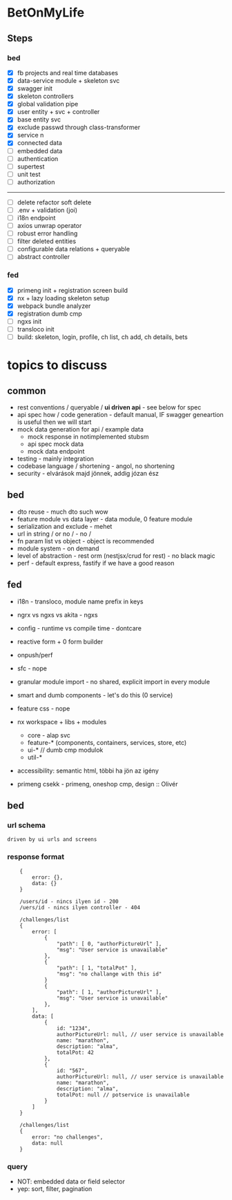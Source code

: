 # BetOnMyLife

##  Steps

### bed
- [x] fb projects and real time databases
- [x] data-service module + skeleton svc
- [x] swagger init
- [x] skeleton controllers
- [x] global validation pipe
- [x] user entity + svc + controller
- [x] base entity svc
- [x] exclude passwd through class-transformer
- [x] service n
- [x] connected data
- [ ] embedded data
- [ ] authentication
- [ ] supertest
- [ ] unit test
- [ ] authorization
---
- [ ] delete refactor soft delete
- [ ] .env + validation (joi)
- [ ] i18n endpoint
- [ ] axios unwrap operator
- [ ] robust error handling
- [ ] filter deleted entities
- [ ] configurable data relations + queryable
- [ ] abstract controller

### fed
- [x] primeng init + registration screen build
- [x] nx + lazy loading skeleton setup
- [x] webpack bundle analyzer 
- [x] registration dumb cmp
- [ ] ngxs init
- [ ] transloco init
- [ ] build: skeleton, login, profile, ch list, ch add, ch details, bets

# topics to discuss
## common
* rest conventions / queryable / __ui driven api__ - see below for spec
* api spec how / code generation - default manual, IF swagger geneartion is useful then we will start  
* mock data generation for api / example data
    * mock response in notimplemented stubsm
    * api spec mock data
    * mock data endpoint
* testing - mainly integration 
* codebase language / shortening - angol, no shortening  
* security - elvárások majd jönnek, addig józan ész
 
## bed
* dto reuse - much dto such wow
* feature module vs data layer - data module, 0 feature module
* serialization and exclude - mehet
* url in string / or no / - no /
* fn param list vs object - object is recommended
* module system - on demand
* level of abstraction - rest orm (nestjsx/crud for rest) - no black magic
* perf - default express, fastify if we have a good reason

## fed
* i18n - transloco, module name prefix in keys
* ngrx vs ngxs vs akita - ngxs
* config - runtime vs compile time - dontcare
* reactive form + 0 form builder
* onpush/perf
* sfc - nope
* granular module import - no shared, explicit import in every module
* smart and dumb components - let's do this (0 service)
* feature css - nope
* nx workspace + libs + modules
    - core - alap svc
    - feature-* (components, containers, services, store, etc)
    - ui-* // dumb cmp modulok
    - util-*
* accessibility: semantic html, többi ha jön az igény


* primeng csekk - primeng, oneshop cmp, design :: Olivér

## bed
### url schema
    driven by ui urls and screens
     
### response format
```
    {
        error: {},
        data: {}
    }
```
    
    
```
    /users/id - nincs ilyen id - 200 
    /uers/id - nincs ilyen controller - 404
```
    
```
    /challenges/list
    { 
        error: [
            {
                "path": [ 0, "authorPictureUrl" ],
                "msg": "User service is unavailable"
            },
            {
                "path": [ 1, "totalPot" ],
                "msg": "no challange with this id"
            }
            {
                "path": [ 1, "authorPictureUrl" ],
                "msg": "User service is unavailable"
            },        
        ],
        data: [
            {
                id: "1234",
                authorPictureUrl: null, // user service is unavailable
                name: "marathon",
                description: "alma",
                totalPot: 42
            }, 
            {
                id: "567",
                authorPictureUrl: null, // user service is unavailable
                name: "marathon",
                description: "alma",
                totalPot: null // potservice is unavailable
            } 
        ]
    }
```
    
    
```
    /challenges/list
    { 
        error: "no challenges",
        data: null
    }
```

### query 
* NOT: embedded data or field selector
* yep: sort, filter, pagination

